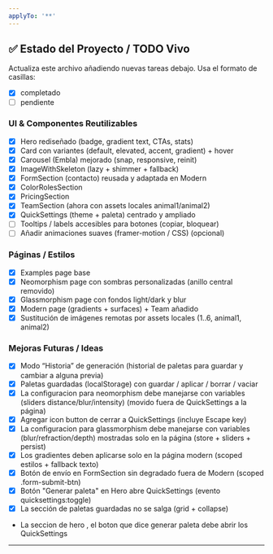 ```yaml
---
applyTo: '**'
---
```


## ✅ Estado del Proyecto / TODO Vivo

Actualiza este archivo añadiendo nuevas tareas debajo. Usa el formato de casillas:
 - [x] completado
 - [ ] pendiente

### UI & Componentes Reutilizables
 - [x] Hero rediseñado (badge, gradient text, CTAs, stats)
 - [x] Card con variantes (default, elevated, accent, gradient) + hover
 - [x] Carousel (Embla) mejorado (snap, responsive, reinit)
 - [x] ImageWithSkeleton (lazy + shimmer + fallback)
 - [x] FormSection (contacto) reusada y adaptada en Modern
 - [x] ColorRolesSection
 - [x] PricingSection
 - [x] TeamSection (ahora con assets locales animal1/animal2)
 - [x] QuickSettings (theme + paleta) centrado y ampliado
 - [ ] Tooltips / labels accesibles para botones (copiar, bloquear)
 - [ ] Añadir animaciones suaves (framer-motion / CSS) (opcional)

### Páginas / Estilos
 - [x] Examples page base
 - [x] Neomorphism page con sombras personalizadas (anillo central removido)
 - [x] Glassmorphism page con fondos light/dark y blur
 - [x] Modern page (gradients + surfaces) + Team añadido
 - [x] Sustitución de imágenes remotas por assets locales (1..6, animal1, animal2)

### Mejoras Futuras / Ideas
 - [x] Modo “Historia” de generación (historial de paletas para guardar y cambiar a alguna previa)
 - [x] Paletas guardadas (localStorage) con guardar / aplicar / borrar / vaciar
 - [x] La configuracion para neomorphism debe manejarse con variables (sliders distance/blur/intensity) (movido fuera de QuickSettings a la página)
 - [x] Agregar icon button de cerrar a QuickSettings (incluye Escape key)
 - [x] La configuracion para glassmorphism debe manejarse con variables (blur/refraction/depth) mostradas solo en la página (store + sliders + persist)
 - [x] Los gradientes deben aplicarse solo en la página modern (scoped estilos + fallback texto)
 - [x] Botón de envío en FormSection sin degradado fuera de Modern (scoped .form-submit-btn)
 - [x] Botón "Generar paleta" en Hero abre QuickSettings (evento quicksettings:toggle)
 - [x] La sección de paletas guardadas no se salga (grid + collapse)
 - La seccion de hero , el boton que dice generar paleta debe abrir los QuickSettings  
---

